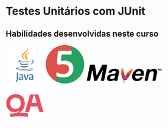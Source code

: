 # Testes Unitários com JUnit

## Habilidades desenvolvidas neste curso
<p>
    <img src="./images/java.png" width="20%" />
    <img src="./images/jUnit.png" width="20%" />
    <img src="images/maven-logo.png" width="40%"/>
    <img src="images/teste.png" width="20%" />
</p>